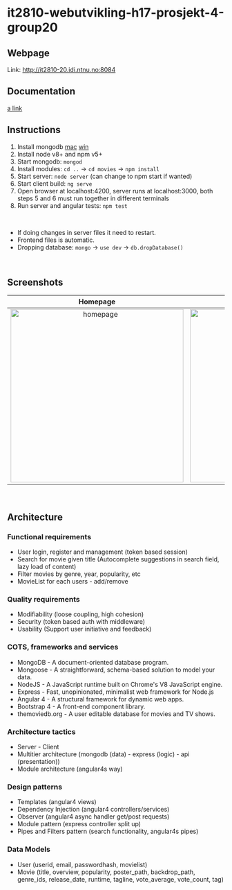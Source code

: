 # it2810-webutvikling-h17-prosjekt-4-group20

## Webpage

Link: http://it2810-20.idi.ntnu.no:8084

## Documentation

[a link](doc.pdf)

## Instructions

1. Install mongodb [mac](https://docs.mongodb.com/manual/tutorial/install-mongodb-on-os-x/) [win](https://docs.mongodb.com/manual/tutorial/install-mongodb-on-windows/)
2. Install node v8+ and npm v5+
3. Start mongodb: `mongod`
4. Install modules: `cd ..` -> `cd movies` -> `npm install`
5. Start server: `node server` (can change to npm start if wanted)
6. Start client build: `ng serve`
7. Open browser at localhost:4200, server runs at localhost:3000, both steps 5 and 6 must run together in different terminals
8. Run server and angular tests: `npm test`

<br>

* If doing changes in server files it need to restart.
* Frontend files is automatic.
* Dropping database: `mongo` -> `use dev` -> `db.dropDatabase()`

<br>

## Screenshots

Homepage            |  Search result          |  Userpage
:-------------------------:|:-------------------------:|:-------------------------:
<img src="http://folk.ntnu.no/simenul/screen/front.png" width="400" alt="homepage">  |  <img src="http://folk.ntnu.no/simenul/screen/search.png" width="400" alt="search"> | <img src="http://folk.ntnu.no/simenul/screen/userpage.png" width="400" alt="userpage">

<br>


## Architecture

### Functional requirements
* User login, register and management (token based session)
* Search for movie given title (Autocomplete suggestions in search field, lazy load of content)
* Filter movies by genre, year, popularity, etc
* MovieList for each users - add/remove

### Quality requirements
* Modifiability (loose coupling, high cohesion) 
* Security (token based auth with middleware)
* Usability (Support user initiative and feedback)

### COTS, frameworks and services
* MongoDB - A document-oriented database program.
* Mongoose - A straightforward, schema-based solution to model your data.
* NodeJS - A JavaScript runtime built on Chrome's V8 JavaScript engine.
* Express - Fast, unopinionated, minimalist web framework for Node.js
* Angular 4 - A structural framework for dynamic web apps.
* Bootstrap 4 - A front-end component library.
* themoviedb.org - A user editable database for movies and TV shows.

### Architecture tactics
* Server - Client
* Multitier architecture (mongodb (data) - express (logic) - api (presentation))
* Module architecture (angular4s way)

### Design patterns
* Templates (angular4 views)
* Dependency Injection (angular4 controllers/services)
* Observer (angular4 async handler get/post requests)
* Module pattern (express controller split up)
* Pipes and Filters pattern (search functionality, angular4s pipes)

### Data Models
* User (userid, email, passwordhash, movielist)
* Movie (title, overview, popularity, poster_path, backdrop_path, genre_ids, release_date, runtime, tagline, vote_average, vote_count, tag)

